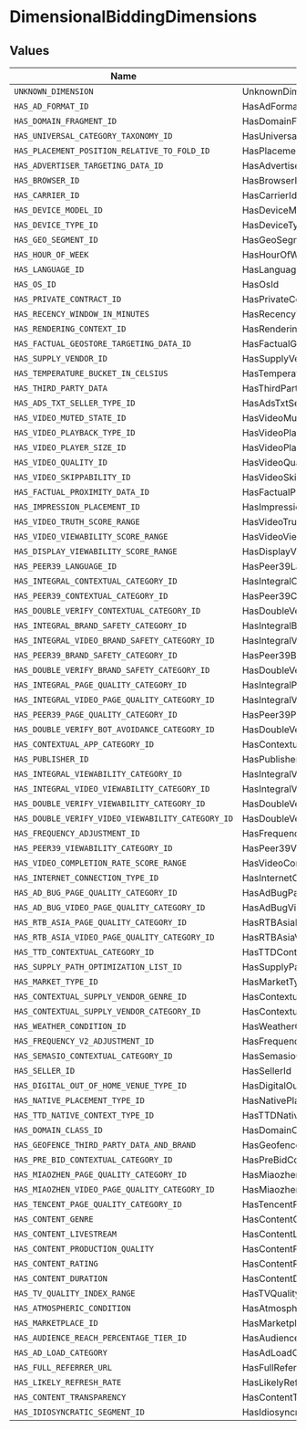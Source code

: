 # DimensionalBiddingDimensions


## Values

| Name                                              | Value                                             |
| ------------------------------------------------- | ------------------------------------------------- |
| `UNKNOWN_DIMENSION`                               | UnknownDimension                                  |
| `HAS_AD_FORMAT_ID`                                | HasAdFormatId                                     |
| `HAS_DOMAIN_FRAGMENT_ID`                          | HasDomainFragmentId                               |
| `HAS_UNIVERSAL_CATEGORY_TAXONOMY_ID`              | HasUniversalCategoryTaxonomyId                    |
| `HAS_PLACEMENT_POSITION_RELATIVE_TO_FOLD_ID`      | HasPlacementPositionRelativeToFoldId              |
| `HAS_ADVERTISER_TARGETING_DATA_ID`                | HasAdvertiserTargetingDataId                      |
| `HAS_BROWSER_ID`                                  | HasBrowserId                                      |
| `HAS_CARRIER_ID`                                  | HasCarrierId                                      |
| `HAS_DEVICE_MODEL_ID`                             | HasDeviceModelId                                  |
| `HAS_DEVICE_TYPE_ID`                              | HasDeviceTypeId                                   |
| `HAS_GEO_SEGMENT_ID`                              | HasGeoSegmentId                                   |
| `HAS_HOUR_OF_WEEK`                                | HasHourOfWeek                                     |
| `HAS_LANGUAGE_ID`                                 | HasLanguageId                                     |
| `HAS_OS_ID`                                       | HasOsId                                           |
| `HAS_PRIVATE_CONTRACT_ID`                         | HasPrivateContractId                              |
| `HAS_RECENCY_WINDOW_IN_MINUTES`                   | HasRecencyWindowInMinutes                         |
| `HAS_RENDERING_CONTEXT_ID`                        | HasRenderingContextId                             |
| `HAS_FACTUAL_GEOSTORE_TARGETING_DATA_ID`          | HasFactualGeostoreTargetingDataId                 |
| `HAS_SUPPLY_VENDOR_ID`                            | HasSupplyVendorId                                 |
| `HAS_TEMPERATURE_BUCKET_IN_CELSIUS`               | HasTemperatureBucketInCelsius                     |
| `HAS_THIRD_PARTY_DATA`                            | HasThirdPartyData                                 |
| `HAS_ADS_TXT_SELLER_TYPE_ID`                      | HasAdsTxtSellerTypeId                             |
| `HAS_VIDEO_MUTED_STATE_ID`                        | HasVideoMutedStateId                              |
| `HAS_VIDEO_PLAYBACK_TYPE_ID`                      | HasVideoPlaybackTypeId                            |
| `HAS_VIDEO_PLAYER_SIZE_ID`                        | HasVideoPlayerSizeId                              |
| `HAS_VIDEO_QUALITY_ID`                            | HasVideoQualityId                                 |
| `HAS_VIDEO_SKIPPABILITY_ID`                       | HasVideoSkippabilityId                            |
| `HAS_FACTUAL_PROXIMITY_DATA_ID`                   | HasFactualProximityDataId                         |
| `HAS_IMPRESSION_PLACEMENT_ID`                     | HasImpressionPlacementId                          |
| `HAS_VIDEO_TRUTH_SCORE_RANGE`                     | HasVideoTruthScoreRange                           |
| `HAS_VIDEO_VIEWABILITY_SCORE_RANGE`               | HasVideoViewabilityScoreRange                     |
| `HAS_DISPLAY_VIEWABILITY_SCORE_RANGE`             | HasDisplayViewabilityScoreRange                   |
| `HAS_PEER39_LANGUAGE_ID`                          | HasPeer39LanguageId                               |
| `HAS_INTEGRAL_CONTEXTUAL_CATEGORY_ID`             | HasIntegralContextualCategoryId                   |
| `HAS_PEER39_CONTEXTUAL_CATEGORY_ID`               | HasPeer39ContextualCategoryId                     |
| `HAS_DOUBLE_VERIFY_CONTEXTUAL_CATEGORY_ID`        | HasDoubleVerifyContextualCategoryId               |
| `HAS_INTEGRAL_BRAND_SAFETY_CATEGORY_ID`           | HasIntegralBrandSafetyCategoryId                  |
| `HAS_INTEGRAL_VIDEO_BRAND_SAFETY_CATEGORY_ID`     | HasIntegralVideoBrandSafetyCategoryId             |
| `HAS_PEER39_BRAND_SAFETY_CATEGORY_ID`             | HasPeer39BrandSafetyCategoryId                    |
| `HAS_DOUBLE_VERIFY_BRAND_SAFETY_CATEGORY_ID`      | HasDoubleVerifyBrandSafetyCategoryId              |
| `HAS_INTEGRAL_PAGE_QUALITY_CATEGORY_ID`           | HasIntegralPageQualityCategoryId                  |
| `HAS_INTEGRAL_VIDEO_PAGE_QUALITY_CATEGORY_ID`     | HasIntegralVideoPageQualityCategoryId             |
| `HAS_PEER39_PAGE_QUALITY_CATEGORY_ID`             | HasPeer39PageQualityCategoryId                    |
| `HAS_DOUBLE_VERIFY_BOT_AVOIDANCE_CATEGORY_ID`     | HasDoubleVerifyBotAvoidanceCategoryId             |
| `HAS_CONTEXTUAL_APP_CATEGORY_ID`                  | HasContextualAppCategoryId                        |
| `HAS_PUBLISHER_ID`                                | HasPublisherId                                    |
| `HAS_INTEGRAL_VIEWABILITY_CATEGORY_ID`            | HasIntegralViewabilityCategoryId                  |
| `HAS_INTEGRAL_VIDEO_VIEWABILITY_CATEGORY_ID`      | HasIntegralVideoViewabilityCategoryId             |
| `HAS_DOUBLE_VERIFY_VIEWABILITY_CATEGORY_ID`       | HasDoubleVerifyViewabilityCategoryId              |
| `HAS_DOUBLE_VERIFY_VIDEO_VIEWABILITY_CATEGORY_ID` | HasDoubleVerifyVideoViewabilityCategoryId         |
| `HAS_FREQUENCY_ADJUSTMENT_ID`                     | HasFrequencyAdjustmentId                          |
| `HAS_PEER39_VIEWABILITY_CATEGORY_ID`              | HasPeer39ViewabilityCategoryId                    |
| `HAS_VIDEO_COMPLETION_RATE_SCORE_RANGE`           | HasVideoCompletionRateScoreRange                  |
| `HAS_INTERNET_CONNECTION_TYPE_ID`                 | HasInternetConnectionTypeId                       |
| `HAS_AD_BUG_PAGE_QUALITY_CATEGORY_ID`             | HasAdBugPageQualityCategoryId                     |
| `HAS_AD_BUG_VIDEO_PAGE_QUALITY_CATEGORY_ID`       | HasAdBugVideoPageQualityCategoryId                |
| `HAS_RTB_ASIA_PAGE_QUALITY_CATEGORY_ID`           | HasRTBAsiaPageQualityCategoryId                   |
| `HAS_RTB_ASIA_VIDEO_PAGE_QUALITY_CATEGORY_ID`     | HasRTBAsiaVideoPageQualityCategoryId              |
| `HAS_TTD_CONTEXTUAL_CATEGORY_ID`                  | HasTTDContextualCategoryId                        |
| `HAS_SUPPLY_PATH_OPTIMIZATION_LIST_ID`            | HasSupplyPathOptimizationListId                   |
| `HAS_MARKET_TYPE_ID`                              | HasMarketTypeId                                   |
| `HAS_CONTEXTUAL_SUPPLY_VENDOR_GENRE_ID`           | HasContextualSupplyVendorGenreId                  |
| `HAS_CONTEXTUAL_SUPPLY_VENDOR_CATEGORY_ID`        | HasContextualSupplyVendorCategoryId               |
| `HAS_WEATHER_CONDITION_ID`                        | HasWeatherConditionId                             |
| `HAS_FREQUENCY_V2_ADJUSTMENT_ID`                  | HasFrequencyV2AdjustmentId                        |
| `HAS_SEMASIO_CONTEXTUAL_CATEGORY_ID`              | HasSemasioContextualCategoryId                    |
| `HAS_SELLER_ID`                                   | HasSellerId                                       |
| `HAS_DIGITAL_OUT_OF_HOME_VENUE_TYPE_ID`           | HasDigitalOutOfHomeVenueTypeId                    |
| `HAS_NATIVE_PLACEMENT_TYPE_ID`                    | HasNativePlacementTypeId                          |
| `HAS_TTD_NATIVE_CONTEXT_TYPE_ID`                  | HasTTDNativeContextTypeId                         |
| `HAS_DOMAIN_CLASS_ID`                             | HasDomainClassId                                  |
| `HAS_GEOFENCE_THIRD_PARTY_DATA_AND_BRAND`         | HasGeofenceThirdPartyDataAndBrand                 |
| `HAS_PRE_BID_CONTEXTUAL_CATEGORY_ID`              | HasPreBidContextualCategoryId                     |
| `HAS_MIAOZHEN_PAGE_QUALITY_CATEGORY_ID`           | HasMiaozhenPageQualityCategoryId                  |
| `HAS_MIAOZHEN_VIDEO_PAGE_QUALITY_CATEGORY_ID`     | HasMiaozhenVideoPageQualityCategoryId             |
| `HAS_TENCENT_PAGE_QUALITY_CATEGORY_ID`            | HasTencentPageQualityCategoryId                   |
| `HAS_CONTENT_GENRE`                               | HasContentGenre                                   |
| `HAS_CONTENT_LIVESTREAM`                          | HasContentLivestream                              |
| `HAS_CONTENT_PRODUCTION_QUALITY`                  | HasContentProductionQuality                       |
| `HAS_CONTENT_RATING`                              | HasContentRating                                  |
| `HAS_CONTENT_DURATION`                            | HasContentDuration                                |
| `HAS_TV_QUALITY_INDEX_RANGE`                      | HasTVQualityIndexRange                            |
| `HAS_ATMOSPHERIC_CONDITION`                       | HasAtmosphericCondition                           |
| `HAS_MARKETPLACE_ID`                              | HasMarketplaceId                                  |
| `HAS_AUDIENCE_REACH_PERCENTAGE_TIER_ID`           | HasAudienceReachPercentageTierId                  |
| `HAS_AD_LOAD_CATEGORY`                            | HasAdLoadCategory                                 |
| `HAS_FULL_REFERRER_URL`                           | HasFullReferrerUrl                                |
| `HAS_LIKELY_REFRESH_RATE`                         | HasLikelyRefreshRate                              |
| `HAS_CONTENT_TRANSPARENCY`                        | HasContentTransparency                            |
| `HAS_IDIOSYNCRATIC_SEGMENT_ID`                    | HasIdiosyncraticSegmentId                         |